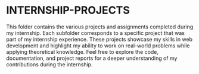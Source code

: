 # INTERNSHIP-PROJECTS
This folder contains the various projects and assignments completed during my internship. Each subfolder corresponds to a specific project that was part of my internship experience. These projects showcase my skills in web development and highlight my ability to work on real-world problems while applying theoretical knowledge. Feel free to explore the code, documentation, and project reports for a deeper understanding of my contributions during the internship.
